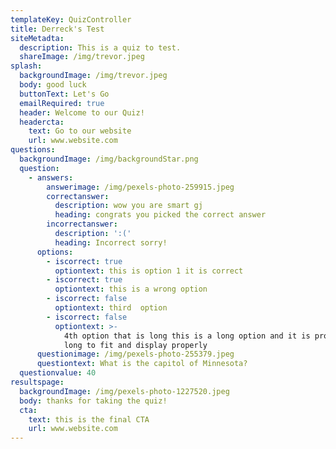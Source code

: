 ```yaml
---
templateKey: QuizController
title: Derreck's Test
siteMetadta:
  description: This is a quiz to test.
  shareImage: /img/trevor.jpeg
splash:
  backgroundImage: /img/trevor.jpeg
  body: good luck
  buttonText: Let's Go
  emailRequired: true
  header: Welcome to our Quiz!
  headercta:
    text: Go to our website
    url: www.website.com
questions:
  backgroundImage: /img/backgroundStar.png
  question:
    - answers:
        answerimage: /img/pexels-photo-259915.jpeg
        correctanswer:
          description: wow you are smart gj
          heading: congrats you picked the correct answer
        incorrectanswer:
          description: ':('
          heading: Incorrect sorry!
      options:
        - iscorrect: true
          optiontext: this is option 1 it is correct
        - iscorrect: true
          optiontext: this is a wrong option
        - iscorrect: false
          optiontext: third  option
        - iscorrect: false
          optiontext: >-
            4th option that is long this is a long option and it is probably too
            long to fit and display properly
      questionimage: /img/pexels-photo-255379.jpeg
      questiontext: What is the capitol of Minnesota?
  questionvalue: 40
resultspage:
  backgroundImage: /img/pexels-photo-1227520.jpeg
  body: thanks for taking the quiz!
  cta:
    text: this is the final CTA
    url: www.website.com
---
```


